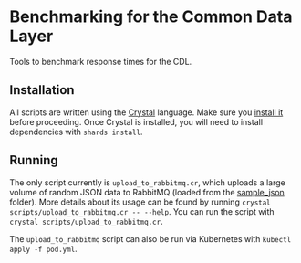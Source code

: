 # Benchmarking for the Common Data Layer

Tools to benchmark response times for the CDL.


## Installation

All scripts are written using the [Crystal][crystal] language. Make sure you [install it][install crystal]
before proceeding. Once Crystal is installed, you will need to install dependencies with `shards install`.


## Running

The only script currently is `upload_to_rabbitmq.cr`, which uploads a large volume of random JSON data
to RabbitMQ (loaded from the [sample_json](./sample_json/) folder). More details about its usage can be found
by running `crystal scripts/upload_to_rabbitmq.cr -- --help`.
You can run the script with `crystal scripts/upload_to_rabbitmq.cr`.

The `upload_to_rabbitmq` script can also be run via Kubernetes with `kubectl apply -f pod.yml`.


[crystal]: https://crystal-lang.org/
[install crystal]: https://crystal-lang.org/install/
